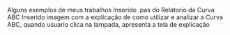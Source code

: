 Alguns exemplos de meus trabalhos
Inserido .pas do Relatorio da Curva ABC
Inserido imagem com a explicação de como utilizar e analizar a Curva ABC, quando  usuario clica na lampada, apresenta a tela de explicação
